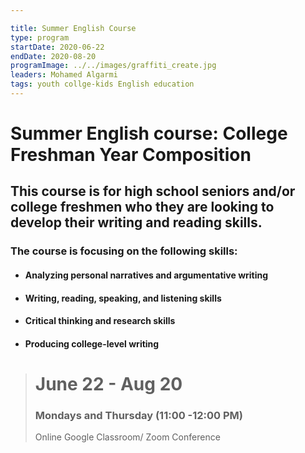 ```yaml
---

title: Summer English Course
type: program
startDate: 2020-06-22
endDate: 2020-08-20
programImage: ../../images/graffiti_create.jpg
leaders: Mohamed Algarmi 
tags: youth collge-kids English education
---
```

# Summer English course: College Freshman Year Composition

## This course is for high school seniors and/or college freshmen who they are looking to develop their writing and reading skills. 
### The course is focusing on the following skills:
- #### Analyzing personal narratives and argumentative writing
- #### Writing, reading, speaking, and listening skills
- #### Critical thinking and research skills
- #### Producing college-level writing

>  <h1>June 22 - Aug 20</h1>
>  <h3>Mondays and Thursday (11:00 -12:00 PM) </h3>
> Online Google Classroom/ Zoom Conference 




